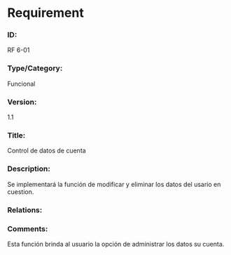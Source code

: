 # Requirement

### ID:

RF 6-01

### Type/Category:

Funcional

### Version:

1.1

### Title:

Control de datos de cuenta

### Description:

Se implementará la función de modificar y eliminar los datos del usario en cuestion.

### Relations:


### Comments:

Esta función brinda al usuario la opción de administrar los datos su cuenta.
